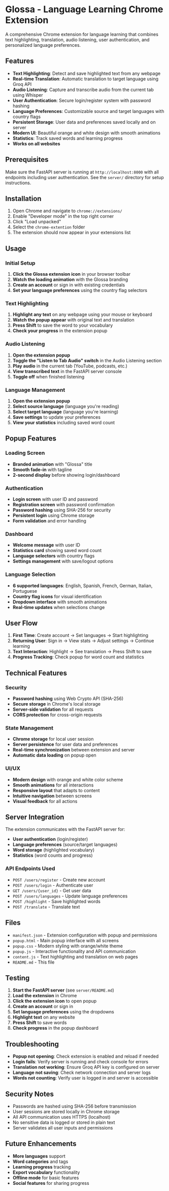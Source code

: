# Glossa - Language Learning Chrome Extension

A comprehensive Chrome extension for language learning that combines text highlighting, translation, audio listening, user authentication, and personalized language preferences.

## Features

- **Text Highlighting**: Detect and save highlighted text from any webpage
- **Real-time Translation**: Automatic translation to target language using Groq API
- **Audio Listening**: Capture and transcribe audio from the current tab using Whisper
- **User Authentication**: Secure login/register system with password hashing
- **Language Preferences**: Customizable source and target languages with country flags
- **Persistent Storage**: User data and preferences saved locally and on server
- **Modern UI**: Beautiful orange and white design with smooth animations
- **Statistics**: Track saved words and learning progress
- **Works on all websites**

## Prerequisites

Make sure the FastAPI server is running at `http://localhost:8000` with all endpoints including user authentication. See the `server/` directory for setup instructions.

## Installation

1. Open Chrome and navigate to `chrome://extensions/`
2. Enable "Developer mode" in the top right corner
3. Click "Load unpacked"
4. Select the `chrome-extention` folder
5. The extension should now appear in your extensions list

## Usage

### Initial Setup
1. **Click the Glossa extension icon** in your browser toolbar
2. **Watch the loading animation** with the Glossa branding
3. **Create an account** or sign in with existing credentials
4. **Set your language preferences** using the country flag selectors

### Text Highlighting
1. **Highlight any text** on any webpage using your mouse or keyboard
2. **Watch the popup appear** with original text and translation
3. **Press Shift** to save the word to your vocabulary
4. **Check your progress** in the extension popup

### Audio Listening
1. **Open the extension popup**
2. **Toggle the "Listen to Tab Audio" switch** in the Audio Listening section
3. **Play audio** in the current tab (YouTube, podcasts, etc.)
4. **View transcribed text** in the FastAPI server console
5. **Toggle off** when finished listening

### Language Management
1. **Open the extension popup**
2. **Select source language** (language you're reading)
3. **Select target language** (language you're learning)
4. **Save settings** to update your preferences
5. **View your statistics** including saved word count

## Popup Features

### Loading Screen
- **Branded animation** with "Glossa" title
- **Smooth fade-in** with tagline
- **2-second display** before showing login/dashboard

### Authentication
- **Login screen** with user ID and password
- **Registration screen** with password confirmation
- **Password hashing** using SHA-256 for security
- **Persistent login** using Chrome storage
- **Form validation** and error handling

### Dashboard
- **Welcome message** with user ID
- **Statistics card** showing saved word count
- **Language selectors** with country flags
- **Settings management** with save/logout options

### Language Selection
- **6 supported languages**: English, Spanish, French, German, Italian, Portuguese
- **Country flag icons** for visual identification
- **Dropdown interface** with smooth animations
- **Real-time updates** when selections change

## User Flow

1. **First Time**: Create account → Set languages → Start highlighting
2. **Returning User**: Sign in → View stats → Adjust settings → Continue learning
3. **Text Interaction**: Highlight → See translation → Press Shift to save
4. **Progress Tracking**: Check popup for word count and statistics

## Technical Features

### Security
- **Password hashing** using Web Crypto API (SHA-256)
- **Secure storage** in Chrome's local storage
- **Server-side validation** for all requests
- **CORS protection** for cross-origin requests

### State Management
- **Chrome storage** for local user session
- **Server persistence** for user data and preferences
- **Real-time synchronization** between extension and server
- **Automatic data loading** on popup open

### UI/UX
- **Modern design** with orange and white color scheme
- **Smooth animations** for all interactions
- **Responsive layout** that adapts to content
- **Intuitive navigation** between screens
- **Visual feedback** for all actions

## Server Integration

The extension communicates with the FastAPI server for:
- **User authentication** (login/register)
- **Language preferences** (source/target languages)
- **Word storage** (highlighted vocabulary)
- **Statistics** (word counts and progress)

### API Endpoints Used
- `POST /users/register` - Create new account
- `POST /users/login` - Authenticate user
- `GET /users/{user_id}` - Get user data
- `POST /users/languages` - Update language preferences
- `POST /highlight` - Save highlighted words
- `POST /translate` - Translate text

## Files

- `manifest.json` - Extension configuration with popup and permissions
- `popup.html` - Main popup interface with all screens
- `popup.css` - Modern styling with orange/white theme
- `popup.js` - Interactive functionality and API communication
- `content.js` - Text highlighting and translation on web pages
- `README.md` - This file

## Testing

1. **Start the FastAPI server** (see `server/README.md`)
2. **Load the extension** in Chrome
3. **Click the extension icon** to open popup
4. **Create an account** or sign in
5. **Set language preferences** using the dropdowns
6. **Highlight text** on any website
7. **Press Shift** to save words
8. **Check progress** in the popup dashboard

## Troubleshooting

- **Popup not opening**: Check extension is enabled and reload if needed
- **Login fails**: Verify server is running and check console for errors
- **Translation not working**: Ensure Groq API key is configured on server
- **Language not saving**: Check network connection and server logs
- **Words not counting**: Verify user is logged in and server is accessible

## Security Notes

- Passwords are hashed using SHA-256 before transmission
- User sessions are stored locally in Chrome storage
- All API communication uses HTTPS (localhost)
- No sensitive data is logged or stored in plain text
- Server validates all user inputs and permissions

## Future Enhancements

- **More languages** support
- **Word categories** and tags
- **Learning progress** tracking
- **Export vocabulary** functionality
- **Offline mode** for basic features
- **Social features** for sharing progress 